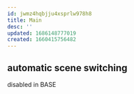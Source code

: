 ```yaml
---
id: jwmz4hqbjju4xsprlw978h8
title: Main
desc: ''
updated: 1686148777019
created: 1660415756482
---
```


## automatic scene switching
disabled in BASE